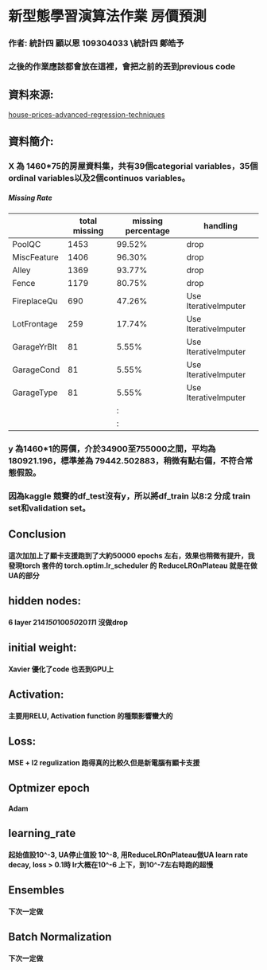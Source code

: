 
# 新型態學習演算法作業 房價預測
### 作者:  統計四 顧以恩 109304033 \統計四 鄭皓予
### 之後的作業應該都會放在這裡，會把之前的丟到previous code
## 資料來源:
[house-prices-advanced-regression-techniques](https://www.kaggle.com/competitions/house-prices-advanced-regression-techniques/data)
## 資料簡介:
### X 為 1460*75的房屋資料集，共有39個categorial variables，35個ordinal variables以及2個continuos variables。
##### Missing Rate
|              |total  missing | missing percentage | handling |
|--------------|---------|----------|------------|
| PoolQC       | 1453    | 99.52%   | drop       |
| MiscFeature  | 1406    | 96.30%   | drop       |
| Alley        | 1369    | 93.77%   | drop       |
| Fence        | 1179    | 80.75%   | drop       |
| FireplaceQu  | 690     | 47.26%   | Use IterativeImputer |
| LotFrontage  | 259     | 17.74%   | Use IterativeImputer |
| GarageYrBlt  | 81      | 5.55%    | Use IterativeImputer |
| GarageCond   | 81      | 5.55%    | Use IterativeImputer |
| GarageType   | 81      | 5.55%    | Use IterativeImputer | 
|             |      |  :    |  |
|             |      |  :    |  |
### y 為1460*1的房價，介於34900至755000之間，平均為180921.196，標準差為 79442.502883，稍微有點右偏，不符合常態假設。
### 因為kaggle 競賽的df_test沒有y，所以將df_train 以8:2 分成 train set和validation set。



## Conclusion
#### 這次加加上了顯卡支援跑到了大約50000 epochs 左右，效果也稍微有提升，我發現torch 套件的 torch.optim.lr_scheduler 的 ReduceLROnPlateau 就是在做UA的部分

## hidden nodes:
#### 6 layer 214*150*100*50*20*11*1 沒做drop 
## initial weight:
#### Xavier 優化了code 也丟到GPU上
## Activation:
#### 主要用RELU, Activation function 的種類影響蠻大的
## Loss:
#### MSE + l2 regulization 跑得真的比較久但是新電腦有顯卡支援
## Optmizer epoch
#### Adam 
## learning_rate
#### 起始值設10^-3, UA停止值設 10^-8, 用ReduceLROnPlateau做UA learn rate decay, loss > 0.1時 lr大概在10^-6 上下，到10^-7左右時跑的超慢
## Ensembles
#### 下次一定做
## Batch Normalization
#### 下次一定做

